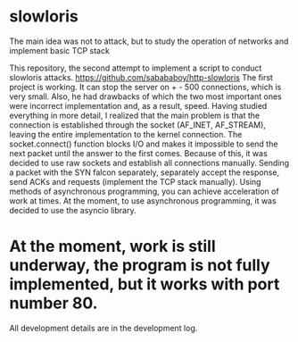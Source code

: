 # slowloris
The main idea was not to attack, but to study the operation of networks and implement basiс TCP stack

This repository, the second attempt to implement a script to conduct slowloris attacks. https://github.com/sabababoy/http-slowloris
The first project is working. It can stop the server on + - 500 connections, which is very small. Also, he had drawbacks of which the two most important ones were incorrect implementation and, as a result, speed. Having studied everything in more detail, I realized that the main problem is that the connection is established through the socket (AF_INET, AF_STREAM), leaving the entire implementation to the kernel connection. The socket.connect() function blocks I/O and makes it impossible to send the next packet until the answer to the first comes. Because of this, it was decided to use raw sockets and establish all connections manually. Sending a packet with the SYN falcon separately, separately accept the response, send ACKs and requests (implement the TCP stack manually). Using methods of asynchronous programming, you can achieve acceleration of work at times. At the moment, to use asynchronous programming, it was decided to use the asyncio library.

# At the moment, work is still underway, the program is not fully implemented, but it works with port number 80.

All development details are in the development log.
